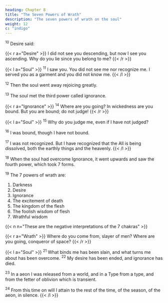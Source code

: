 ```yaml
---
heading: Chapter 8
title: "The Seven Powers of Wrath" 
description: "The seven powers of wrath on the soul"
weight: 12
c: "indigo"
---
```



<sup>10</sup>  Desire said:

{{< r a="Desire" >}}
I did not see you descending, but now I see you ascending. Why do you lie since you belong to me?
{{< /r >}}

{{< l a="Soul" >}}
<sup>11</sup> I saw you. You did not see me nor recognize me. I served you as a garment and you did not know me.
{{< /l >}}


<sup>12</sup> Then the soul went away rejoicing greatly.

<sup>13</sup> The soul met the third power called ignorance.


{{< r a="Ignorance" >}}
<sup>14</sup> Where are you going? In wickedness are you bound. But you are bound; do not judge!
{{< /r >}}

{{< l a="Soul" >}}
<sup>15</sup> Why do you judge me, even if I have not judged?

<sup>16</sup> I was bound, though I have not bound.

<sup>17</sup> I was not recognized. But I have recognized that the All is being dissolved, both the earthly things and the heavenly.
{{< /l >}}


<sup>18</sup> When the soul had overcome Ignorance, it went upwards and saw the fourth power, which took 7 forms.

<sup>19</sup> The 7 powers of wrath are:

1. Darkness
2. Desire
3. Ignorance
4. The excitement of death
5. The kingdom of the flesh
6. The foolish wisdom of flesh
7. Wrathful wisdom

{{< n n="These are the negative interpretations of the 7 chakras" >}}


{{< r a="Wrath" >}}
Where do you come from, slayer of men? Where are you going, conqueror of space?
{{< /r >}}


{{< l a="Soul" >}}
<sup>21</sup> What binds me has been slain, and what turns me about has been overcome. <sup>22</sup> My desire has been ended, and ignorance has died.

<sup>23</sup> In a aeon I was released from a world, and in a Type from a type, and from the fetter of oblivion which is transient.

<sup>24</sup> From this time on will I attain to the rest of the time, of the season, of the aeon, in silence.
{{< /l >}}




